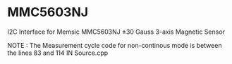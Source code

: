 # MMC5603NJ
I2C Interface for Memsic MMC5603NJ ±30 Gauss 3-axis Magnetic Sensor

NOTE : The Measurement cycle code for non-continous mode is between the lines 83 and 114 IN Source.cpp
